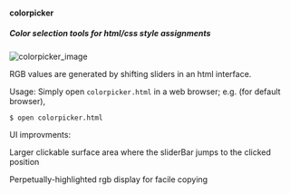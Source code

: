 <h4>colorpicker</h4>
<h5>Color selection tools for html/css style assignments</h5>

![colorpicker_image](https://github.com/sigmeh/color_pickers/blob/master/media/colorpicker.png)


RGB values are generated by shifting sliders in an html interface. 

Usage:
  Simply open `colorpicker.html` in a web browser; e.g. (for default browser), 
  	
  	$ open colorpicker.html
	
	
UI improvments:

  Larger clickable surface area where the sliderBar jumps to the clicked position
  
  Perpetually-highlighted rgb display for facile copying


	